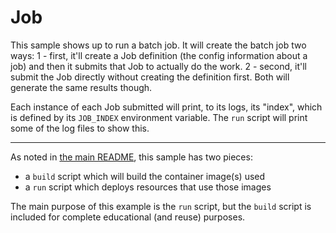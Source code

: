 # Job

This sample shows up to run a batch job. It will create the batch job two ways:
1 - first, it'll create a Job definition (the config information about a job)
    and then it submits that Job to actually do the work.
2 - second, it'll submit the Job directly without creating the definition
    first. Both will generate the same results though.

Each instance of each Job submitted will print, to its logs, its "index",
which is defined by its `JOB_INDEX` environment variable. The `run` script
will print some of the log files to show this.

- - -

As noted in [the main README](../README.md), this sample has two pieces:

- a `build` script which will build the container image(s) used
- a `run` script which deploys resources that use those images

The main purpose of this example is the `run` script, but the `build`
script is included for complete educational (and reuse) purposes. 
